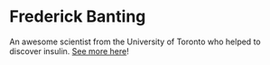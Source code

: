 # Frederick Banting
An awesome scientist from the University of Toronto who helped to discover insulin. [See more here](https://en.wikipedia.org/wiki/Frederick_Banting)!
